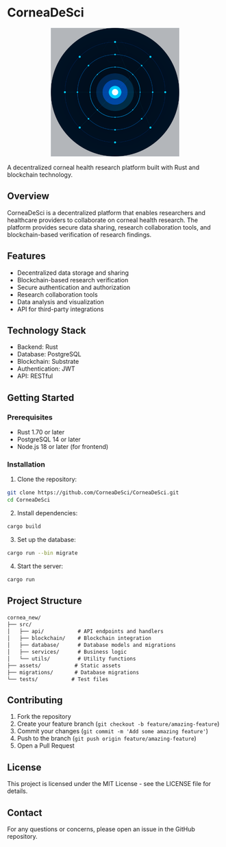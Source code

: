 # CorneaDeSci

<div align="center">
  <img src="assets/logo.svg" width="300" height="300" alt="CorneaDeSci Logo">
</div>

A decentralized corneal health research platform built with Rust and blockchain technology.

## Overview

CorneaDeSci is a decentralized platform that enables researchers and healthcare providers to collaborate on corneal health research. The platform provides secure data sharing, research collaboration tools, and blockchain-based verification of research findings.

## Features

- Decentralized data storage and sharing
- Blockchain-based research verification
- Secure authentication and authorization
- Research collaboration tools
- Data analysis and visualization
- API for third-party integrations

## Technology Stack

- Backend: Rust
- Database: PostgreSQL
- Blockchain: Substrate
- Authentication: JWT
- API: RESTful

## Getting Started

### Prerequisites

- Rust 1.70 or later
- PostgreSQL 14 or later
- Node.js 18 or later (for frontend)

### Installation

1. Clone the repository:
```bash
git clone https://github.com/CorneaDeSci/CorneaDeSci.git
cd CorneaDeSci
```

2. Install dependencies:
```bash
cargo build
```

3. Set up the database:
```bash
cargo run --bin migrate
```

4. Start the server:
```bash
cargo run
```

## Project Structure

```
cornea_new/
├── src/
│   ├── api/           # API endpoints and handlers
│   ├── blockchain/    # Blockchain integration
│   ├── database/      # Database models and migrations
│   ├── services/      # Business logic
│   └── utils/         # Utility functions
├── assets/           # Static assets
├── migrations/       # Database migrations
└── tests/           # Test files
```

## Contributing

1. Fork the repository
2. Create your feature branch (`git checkout -b feature/amazing-feature`)
3. Commit your changes (`git commit -m 'Add some amazing feature'`)
4. Push to the branch (`git push origin feature/amazing-feature`)
5. Open a Pull Request

## License

This project is licensed under the MIT License - see the LICENSE file for details.

## Contact

For any questions or concerns, please open an issue in the GitHub repository.
